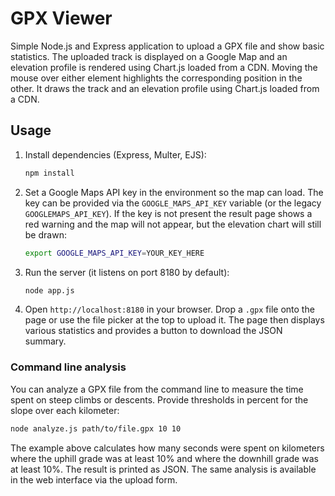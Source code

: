 # GPX Viewer

Simple Node.js and Express application to upload a GPX file and show basic statistics.
The uploaded track is displayed on a Google Map and an elevation profile is rendered using Chart.js loaded from a CDN. Moving the mouse over either element highlights the corresponding position in the other.
It draws the track and an elevation profile using Chart.js loaded from a CDN.

## Usage

1. Install dependencies (Express, Multer, EJS):
   ```bash
   npm install
   ```
2. Set a Google Maps API key in the environment so the map can load. The key can be provided via the `GOOGLE_MAPS_API_KEY` variable (or the legacy `GOOGLEMAPS_API_KEY`). If the key is not present the result page shows a red warning and the map will not appear, but the elevation chart will still be drawn:
   ```bash
   export GOOGLE_MAPS_API_KEY=YOUR_KEY_HERE
   ```
3. Run the server (it listens on port 8180 by default):
   ```bash
   node app.js
   ```
4. Open `http://localhost:8180` in your browser. Drop a `.gpx` file onto the page
   or use the file picker at the top to upload it. The page then displays various
   statistics and provides a button to download the JSON summary.

### Command line analysis

You can analyze a GPX file from the command line to measure the time spent on
steep climbs or descents. Provide thresholds in percent for the slope over each
kilometer:

```bash
node analyze.js path/to/file.gpx 10 10
```

The example above calculates how many seconds were spent on kilometers where the
uphill grade was at least 10% and where the downhill grade was at least 10%.
The result is printed as JSON. The same analysis is available in the web
interface via the upload form.
